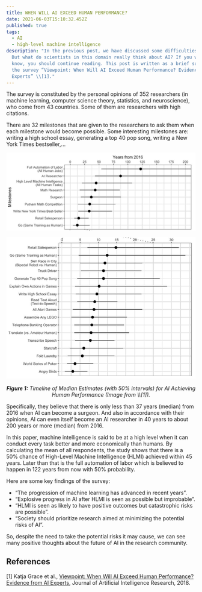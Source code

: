```yaml
---
title: WHEN WILL AI EXCEED HUMAN PERFORMANCE?
date: 2021-06-03T15:10:32.452Z
published: true
tags:
  - AI
  - high-level machine intelligence
description: "In the previous post, we have discussed some difficulties in AI.
  But what do scientists in this domain really think about AI? If you want to
  know, you should continue reading. This post is written as a brief summary of
  the survey “Viewpoint: When Will AI Exceed Human Performance? Evidence from AI
  Experts” \\[1]."
---
```

The survey is constituted by the personal opinions of 352 researchers (in machine learning, computer science theory, statistics, and neuroscience), who come from 43 countries. Some of them are researchers with high citations.

There are 32 milestones that are given to the researchers to ask them when each milestone would become possible. Some interesting milestones are: writing a high school essay, generating a top 40 pop song, writing a New York Times bestseller,...



<p align=center>

![](../../static/images/uploads/milestones1.jpg)

</p>



<p align=center>
 

![](../../static/images/uploads/milestones2.jpg)

<p align=center>
    <em><b>Figure 1:</b> Timeline of Median Estimates (with 50% intervals) for AI Achieving Human Performance (Image from \\[1]).</em>
</p>

Specifically, they believe that there is only less than 37 years (median) from 2016 when AI can become a surgeon. And also in accordance with their opinions, AI can even itself become an AI researcher in 40 years to about 200 years or more (median) from 2016. 

In this paper, machine intelligence is said to be at a high level when it can conduct every task better and more economically than humans. By calculating the mean of all respondents, the study shows that there is a 50% chance of High-Level Machine Intelligence (HLMI) achieved within 45 years. Later than that is the full automation of labor which is believed to happen in 122 years from now with 50% probability.

Here are some key findings of the survey:

* “The progression of machine learning has advanced in recent years”.
* “Explosive progress in AI after HLMI is seen as possible but improbable”.
* “HLMI is seen as likely to have positive outcomes but catastrophic risks are possible”.
* “Society should prioritize research aimed at minimizing the potential risks of AI”.

So, despite the need to take the potential risks it may cause, we can see many positive thoughts about the future of AI in the research community.

## References

\[1] Katja Grace et al., [Viewpoint: When Will AI Exceed Human Performance? Evidence from AI Experts](https://www.jair.org/index.php/jair/article/download/11222/26431/), Journal of Artificial Intelligence Research, 2018.